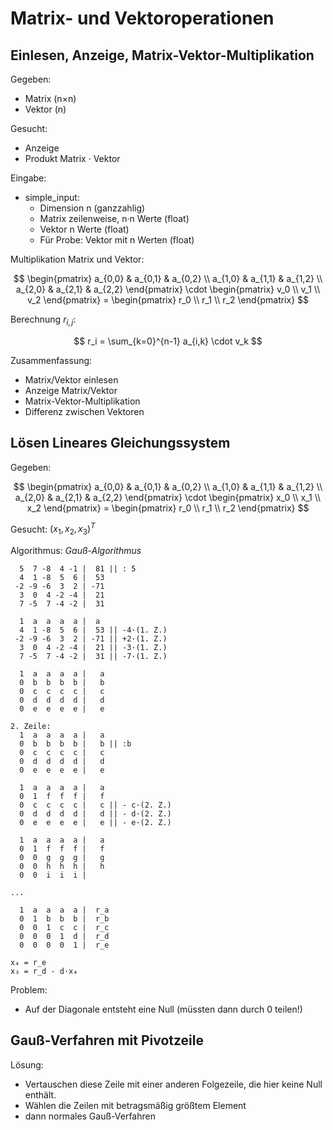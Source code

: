# Matrix- und Vektoroperationen

## Einlesen, Anzeige, Matrix-Vektor-Multiplikation

Gegeben:
- Matrix (n×n)
- Vektor (n)

Gesucht:
- Anzeige
- Produkt Matrix · Vektor

Eingabe:
- simple_input:
  - Dimension n (ganzzahlig)
  - Matrix zeilenweise, n·n Werte (float)
  - Vektor n Werte (float)
  - Für Probe: Vektor mit n Werten (float)

Multiplikation Matrix und Vektor:

$$
\begin{pmatrix}
  a_{0,0} & a_{0,1} & a_{0,2} \\
  a_{1,0} & a_{1,1} & a_{1,2} \\
  a_{2,0} & a_{2,1} & a_{2,2}
\end{pmatrix} \cdot
\begin{pmatrix}
  v_0 \\
  v_1 \\
  v_2
\end{pmatrix} =
\begin{pmatrix}
  r_0 \\
  r_1 \\
  r_2
\end{pmatrix}
$$

Berechnung $r_{i,j}$:

$$
r_i = \sum_{k=0}^{n-1} a_{i,k} \cdot v_k
$$

Zusammenfassung:

- Matrix/Vektor einlesen
- Anzeige Matrix/Vektor
- Matrix-Vektor-Multiplikation
- Differenz zwischen Vektoren

## Lösen Lineares Gleichungssystem

Gegeben:

$$
\begin{pmatrix}
  a_{0,0} & a_{0,1} & a_{0,2} \\
  a_{1,0} & a_{1,1} & a_{1,2} \\
  a_{2,0} & a_{2,1} & a_{2,2}
\end{pmatrix} \cdot
\begin{pmatrix}
x_0 \\
x_1 \\
x_2
\end{pmatrix} =
\begin{pmatrix}
r_0 \\
r_1 \\
r_2
\end{pmatrix}
$$

Gesucht: $(x_1, x_2, x_3)^T$

Algorithmus: *Gauß-Algorithmus*

~~~
  5  7 -8  4 -1 |  81 || : 5
  4  1 -8  5  6 |  53 
 -2 -9 -6  3  2 | -71
  3  0  4 -2 -4 |  21
  7 -5  7 -4 -2 |  31

  1  a  a  a  a |  a
  4  1 -8  5  6 |  53 || -4·(1. Z.) 
 -2 -9 -6  3  2 | -71 || +2·(1. Z.)
  3  0  4 -2 -4 |  21 || -3·(1. Z.)
  7 -5  7 -4 -2 |  31 || -7·(1. Z.)

  1  a  a  a  a |   a
  0  b  b  b  b |   b
  0  c  c  c  c |   c
  0  d  d  d  d |   d
  0  e  e  e  e |   e

2. Zeile:
  1  a  a  a  a |   a
  0  b  b  b  b |   b || :b
  0  c  c  c  c |   c
  0  d  d  d  d |   d
  0  e  e  e  e |   e

  1  a  a  a  a |   a
  0  1  f  f  f |   f
  0  c  c  c  c |   c || - c·(2. Z.)
  0  d  d  d  d |   d || - d·(2. Z.)
  0  e  e  e  e |   e || - e·(2. Z.)

  1  a  a  a  a |   a
  0  1  f  f  f |   f
  0  0  g  g  g |   g
  0  0  h  h  h |   h
  0  0  i  i  i |

...

  1  a  a  a  a |  r_a
  0  1  b  b  b |  r_b
  0  0  1  c  c |  r_c
  0  0  0  1  d |  r_d
  0  0  0  0  1 |  r_e

x₄ = r_e
x₃ = r_d - d·x₄
~~~

Problem:
- Auf der Diagonale entsteht eine Null (müssten dann durch 0 teilen!)

## Gauß-Verfahren mit Pivotzeile

Lösung:
- Vertauschen diese Zeile mit einer anderen Folgezeile, die hier keine Null
enthält.
- Wählen die Zeilen mit betragsmäßig größtem Element
- dann normales Gauß-Verfahren
